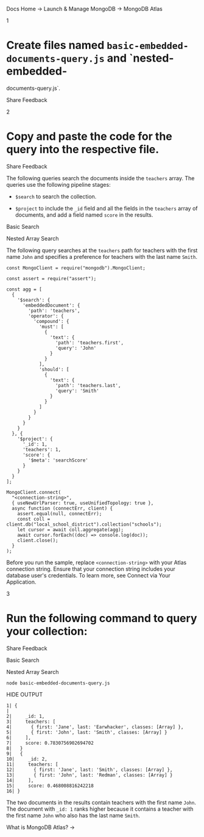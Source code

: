 Docs Home → Launch & Manage MongoDB → MongoDB Atlas

1

# Create files named `basic-embedded-documents-query.js` and `nested-embedded-
documents-query.js`.

Share Feedback

2

# Copy and paste the code for the query into the respective file.

Share Feedback

The following queries search the documents inside the `teachers` array. The
queries use the following pipeline stages:

  * `$search` to search the collection.

  * `$project` to include the `_id` field and all the fields in the `teachers` array of documents, and add a field named `score` in the results.

Basic Search

Nested Array Search

The following query searches at the `teachers` path for teachers with the
first name `John` and specifies a preference for teachers with the last name
`Smith`.

    
    
    const MongoClient = require("mongodb").MongoClient;  
      
    const assert = require("assert");  
      
    const agg = [  
      {  
        '$search': {  
          'embeddedDocument': {  
            'path': 'teachers',  
            'operator': {  
              'compound': {  
                'must': [  
                  {  
                    'text': {  
                      'path': 'teachers.first',  
                      'query': 'John'  
                    }  
                  }  
                ],  
                'should': [  
                  {  
                    'text': {  
                      'path': 'teachers.last',  
                      'query': 'Smith'  
                    }  
                  }  
                ]  
              }  
            }  
          }  
        }  
      }, {  
        '$project': {  
          '_id': 1,  
          'teachers': 1,  
          'score': {  
            '$meta': 'searchScore'  
          }  
        }  
      }  
    ];  
      
    MongoClient.connect(  
      "<connection-string>",  
      { useNewUrlParser: true, useUnifiedTopology: true },  
      async function (connectErr, client) {  
        assert.equal(null, connectErr);  
        const coll = client.db("local_school_district").collection("schools");  
        let cursor = await coll.aggregate(agg);  
        await cursor.forEach((doc) => console.log(doc));  
        client.close();  
      }  
    );  
  
Before you run the sample, replace `<connection-string>` with your Atlas
connection string. Ensure that your connection string includes your database
user's credentials. To learn more, see Connect via Your Application.

3

# Run the following command to query your collection:

Share Feedback

Basic Search

Nested Array Search

    
    
    node basic-embedded-documents-query.js  
      
  
HIDE OUTPUT

    
    
    1| {  
    |  
    2|     _id: 1,  
    3|     teachers: [  
    4|       { first: 'Jane', last: 'Earwhacker', classes: [Array] },  
    5|       { first: 'John', last: 'Smith', classes: [Array] }  
    6|     ],  
    7|     score: 0.7830756902694702  
    8|   }  
    9|   {  
    10|     _id: 2,  
    11|     teachers: [  
    12|       { first: 'Jane', last: 'Smith', classes: [Array] },  
    13|       { first: 'John', last: 'Redman', classes: [Array] }  
    14|     ],  
    15|     score: 0.468008816242218  
    16| }  
  
The two documents in the results contain teachers with the first name `John`.
The document with `_id: 1` ranks higher because it contains a teacher with the
first name `John` who also has the last name `Smith`.

What is MongoDB Atlas? →

